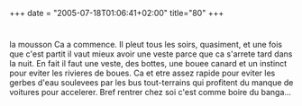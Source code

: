 +++
date = "2005-07-18T01:06:41+02:00"
title="80"
+++
#
la mousson
Ca a commence. Il pleut tous les soirs, quasiment, et une fois que c'est partit il vaut mieux avoir une veste parce que ca s'arrete tard dans la nuit. 
En fait il faut une veste, des bottes, une bouee canard et un instinct pour eviter les rivieres de boues. Ca et etre assez rapide pour eviter les gerbes d'eau soulevees par les bus tout-terrains qui profitent du manque de voitures pour accelerer. Bref rentrer chez soi c'est comme boire du banga...

